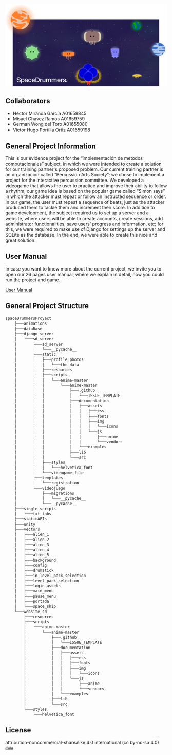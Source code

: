 ![SpaceDrummers](https://github.com/H3cth0r/spaceDrummersProyect/blob/main/vectors/portada/portada.png)

## Collaborators
<ul>
    <li> Héctor Miranda García A01658845</li>
    <li> Misael Chavez Ramos A01659759</li>
    <li> German Wong del Toro A01655080</li>
    <li> Victor Hugo Portilla Ortiz A01659198</li>
</ul>

## General Project Information
This is our evidence project for the “implementación de metodos computacionales”  subject, in which we were intended to create a solution for our training partner's proposed problem. Our current training partner is an organización called “Percussion Arts Society”; we chose to implement a project for the interactive percussion committee. We developed a videogame that allows the user to practice and improve their ability to follow a rhythm; our game idea is based on the popular game called “Simon says” in which the attacker must repeat or follow an instructed sequence or order. In our game, the user must repeat a sequence of beats, just as the attacker produced them to tackle them and increment their score. In addition to game development, the subject required us to set up a server and a website, where users will be able to create accounts, create sessions, add administrator functionalities, save users' progress and information, etc; for this, we were required to make use of Django for settings up the server and SQLite as the database. In the end, we were able to create this nice and great solution.

## User Manual
In case you want to know more about the current project, we invite you to open our 26 pages user manual, where we explain in detail, how you could run the project and game.

[User Manual](https://docs.google.com/document/d/1fcnX2Lc0bJK9SOQRYNRaQ4wTOu5_bycVhFUpc4614lk/edit?usp=sharing)


## General Project Structure

```
spaceDrummersProyect
    ├───animations
    ├───dataBase
    ├───django_server
    │   └───sd_server
    │       ├───sd_server
    │       │   └───__pycache__
    │       ├───static
    │       │   ├───profile_photos
    │       │   │   └───the_data
    │       │   ├───resources
    │       │   ├───scripts
    │       │   │   └───anime-master
    │       │   │       └───anime-master
    │       │   │           ├───.github
    │       │   │           │   └───ISSUE_TEMPLATE
    │       │   │           ├───documentation
    │       │   │           │   ├───assets
    │       │   │           │   │   ├───css
    │       │   │           │   │   ├───fonts
    │       │   │           │   │   ├───img
    │       │   │           │   │   │   └───icons
    │       │   │           │   │   └───js
    │       │   │           │   │       ├───anime
    │       │   │           │   │       └───vendors
    │       │   │           │   └───examples
    │       │   │           ├───lib
    │       │   │           └───src
    │       │   ├───styles
    │       │   │   └───helvetica_font
    │       │   └───videogame_file
    │       ├───templates
    │       │   └───registration
    │       └───videojuego
    │           ├───migrations
    │           │   └───__pycache__
    │           └───__pycache__
    ├───single_scripts
    │   └───txt_tabs
    ├───staticAPIs
    ├───unity
    ├───vectors
    │   ├───alien_1
    │   ├───alien_2
    │   ├───alien_3
    │   ├───alien_4
    │   ├───alien_5
    │   ├───background
    │   ├───config
    │   ├───drumstick
    │   ├───in_level_pack_selection
    │   ├───level_pack_selection
    │   ├───login_assets
    │   ├───main_menu
    │   ├───pause_menu
    │   ├───portada
    │   └───space_ship
    └───website_sd
        ├───resources
        ├───scripts
        │   └───anime-master
        │       └───anime-master
        │           ├───.github
        │           │   └───ISSUE_TEMPLATE
        │           ├───documentation
        │           │   ├───assets
        │           │   │   ├───css
        │           │   │   ├───fonts
        │           │   │   ├───img
        │           │   │   │   └───icons
        │           │   │   └───js
        │           │   │       ├───anime
        │           │   │       └───vendors
        │           │   └───examples
        │           ├───lib
        │           └───src
        └───styles
            └───helvetica_font
```


## License
attribution-noncommercial-sharealike 4.0 international (cc by-nc-sa 4.0)
<img src="https://github.com/H3cth0r/spaceDrummersProyect/blob/main/vectors/license/license.jpg" style="width: 1.5rem; height: auto;"/>